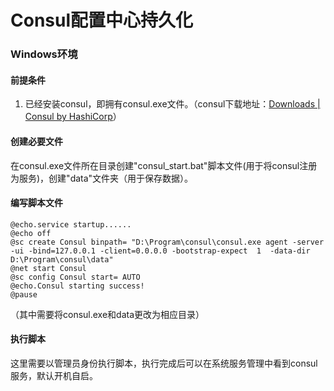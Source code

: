 # Consul配置中心持久化

### Windows环境

#### 前提条件

1. 已经安装consul，即拥有consul.exe文件。（consul下载地址：[Downloads | Consul by HashiCorp](https://www.consul.io/downloads)）

#### 创建必要文件

​	在consul.exe文件所在目录创建"consul_start.bat"脚本文件(用于将consul注册为服务)，创建"data"文件夹（用于保存数据）。

#### 编写脚本文件

```
@echo.service startup......  
@echo off  
@sc create Consul binpath= "D:\Program\consul\consul.exe agent -server -ui -bind=127.0.0.1 -client=0.0.0.0 -bootstrap-expect  1  -data-dir D:\Program\consul\data"
@net start Consul
@sc config Consul start= AUTO  
@echo.Consul starting success! 
@pause
```

（其中需要将consul.exe和data更改为相应目录）

#### 执行脚本

这里需要以管理员身份执行脚本，执行完成后可以在系统服务管理中看到consul服务，默认开机自启。
